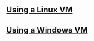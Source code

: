 ## [Using a Linux VM](/ce02-wiki/Website-Creation/Creating-sites-from-command-line/Using-a-Linux-VM)

## [Using a Windows VM](/ce02-wiki/Website-Creation/Creating-sites-from-command-line/Using-a-Windows-VM)